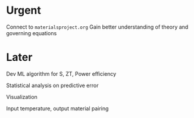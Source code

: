 # Urgent
Connect to `materialsproject.org`
Gain better understanding of theory and governing equations



# Later
Dev ML algorithm for S, ZT, Power efficiency

Statistical analysis on predictive error

Visualization

Input temperature, output material pairing

